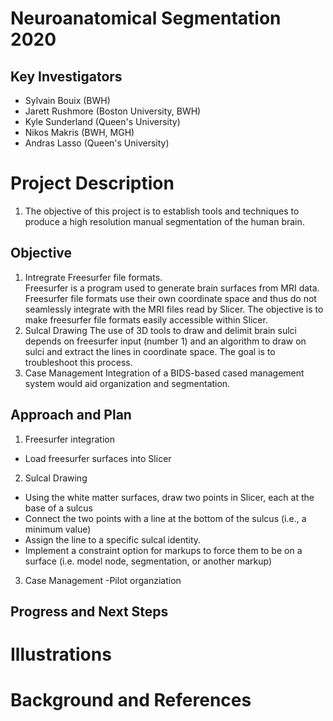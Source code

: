 # Neuroanatomical Segmentation 2020

## Key Investigators

- Sylvain Bouix (BWH)
- Jarett Rushmore (Boston University, BWH)
- Kyle Sunderland (Queen's University)
- Nikos Makris (BWH, MGH)
- Andras Lasso (Queen's University)

# Project Description

1.  The objective of this project is to establish tools and techniques to produce a high resolution manual segmentation of the human brain.

## Objective

<!-- Describe here WHAT you would like to achieve (what you will have as end result). -->

1. Intregrate Freesurfer file formats.  
    Freesurfer is a program used to generate brain surfaces from MRI data.  Freesurfer file formats use their own coordinate space and thus do not seamlessly integrate with the MRI files read by Slicer.  The objective is to make freesurfer file formats easily accessible within Slicer.
2. Sulcal Drawing
The use of 3D tools to draw and delimit brain sulci depends on freesurfer input (number 1) and an algorithm to draw on sulci and extract the lines in coordinate space.  The goal is to troubleshoot this process.
3. Case Management
Integration of a BIDS-based cased management system would aid organization and segmentation.

## Approach and Plan
<!-- Describe here HOW you would like to achieve the objectives stated above. -->
1. Freesurfer integration
- Load freesurfer surfaces into Slicer

2.  Sulcal Drawing
- Using the white matter surfaces, draw two points in Slicer, each at the base of a sulcus
- Connect the two points with a line at the bottom of the sulcus (i.e., a minimum value)
- Assign the line to a specific sulcal identity.
- Implement a constraint option for markups to force them to be on a surface (i.e. model node, segmentation, or another markup)

3. Case Management
-Pilot organziation

## Progress and Next Steps

<!-- Update this section as you make progress, describing of what you have ACTUALLY DONE. If there are specific steps that you could not complete then you can describe them here, too. -->

# Illustrations

# Background and References

<!-- If you developed any software, include link to the source code repository. If possible, also add links to sample data, and to any relevant publications. -->